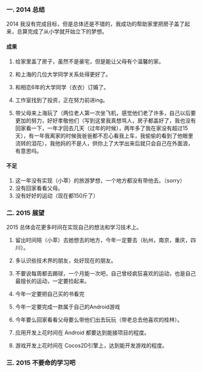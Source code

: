 ### 一. 2014 总结
2014 我没有完成目标，但是总体还是不错的，我成功的帮助家里把房子盖了起来，总算完成了从小学就开始立下的梦想。

#### 成果
1. 给家里盖了房子，虽然不是豪宅，但是能让父母有个温馨的家。  

2. 和上海的几位大学同学关系处得更好了。  

3. 和相恋6年的大学同学（衣衣）订婚了。  

4. 工作室找到了投资，正在努力前进ing。  

5. 带父母来上海玩了（两位老人第一次坐飞机，感觉他们老了许多，自己以后要更加的努力，好好孝敬他们（写到这里我真想骂人，房子都盖好了，我也没有回家看一下，一年才回去几天（过年的时候），两年多了我在家没有超过15天），有一年我离家的时候我爸爸都不忍心看我上车，我偷偷的看到了他眼里流转的泪花），我他妈的不是人，供你上了大学出来后就只会自己在外面浪，有意思吗。  



#### 不足
1. 这一年没有实现（小萃）的旅游梦想，一个地方都没有带他去。（sorry）
2. 没有回家看看父母。
3. 没有好好的运动（现在都150斤了）

### 二. 2015 展望
2015 总体会花更多时间在实现自己的想法和学习技术上。  

1. 留出时间陪（小萃）去她想去的地方，今年一定要去（杭州，南京，重庆，四川）。  

2. 多认识些技术界的朋友，处好现在的朋友。  

3. 不要说每周都去踢球，一个月能一次吧，自己曾经疯狂喜欢的运动，也是自己最擅长的运动，一定要捡起来。  

4. 今年一定要把自己买的书看完 

5. 今年一定要完成一款属于自己的Android游戏 

6. 今年要么回家看看父母要么带他们出去玩玩（带老总去他喜欢的桂林）。  

7. 应用开发上花时间在 Android 都要达到能接项目的程度。  

8. 游戏开发上花时间在 Cocos2D引擎上，达到能开发游戏的程度。

### 三. 2015 不要命的学习吧

